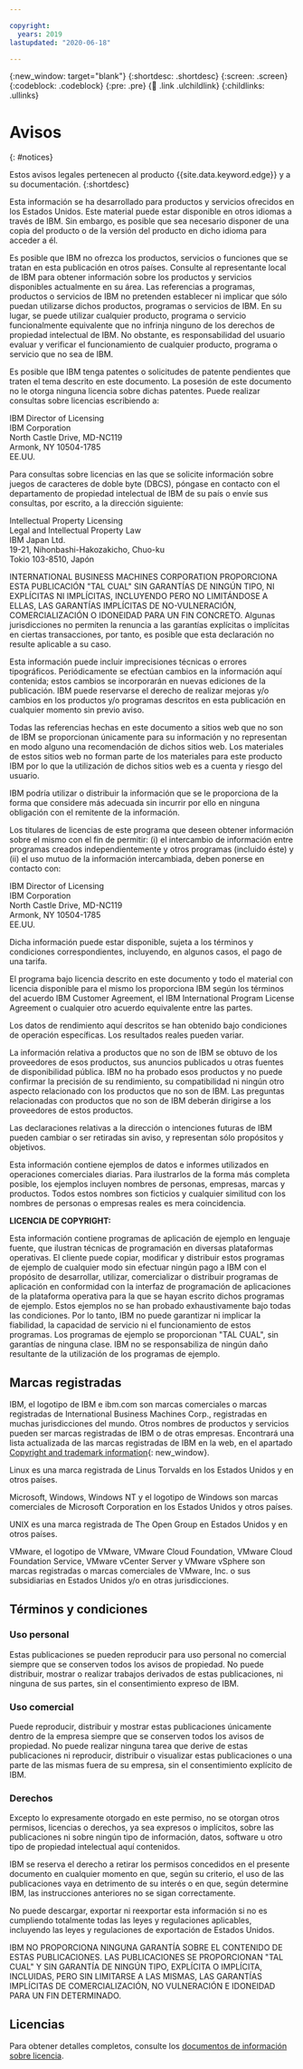 ```yaml
---

copyright:
  years: 2019
lastupdated: "2020-06-18"

---
```


{:new_window: target="blank"}
{:shortdesc: .shortdesc}
{:screen: .screen}
{:codeblock: .codeblock}
{:pre: .pre}
{:child: .link .ulchildlink}
{:childlinks: .ullinks}

# Avisos
{: #notices}

Estos avisos legales pertenecen al producto {{site.data.keyword.edge}} y a su documentación.
{:shortdesc}

Esta información se ha desarrollado para productos y servicios ofrecidos en los Estados Unidos. Este material puede estar disponible en otros idiomas a través de IBM. Sin embargo, es posible que sea necesario disponer de una copia del producto o de la versión del producto en dicho idioma para acceder a él. 

Es posible que IBM no ofrezca los productos, servicios o funciones que se tratan en esta publicación en otros países. Consulte al representante local de IBM para obtener información sobre los productos y servicios disponibles actualmente en su área. Las referencias a programas, productos o servicios de IBM no pretenden establecer ni implicar que sólo puedan utilizarse dichos productos, programas o servicios de IBM. En su lugar, se puede utilizar cualquier producto, programa o servicio funcionalmente equivalente que no infrinja ninguno de los derechos de propiedad intelectual de IBM. No obstante, es responsabilidad del usuario evaluar y verificar el funcionamiento de cualquier producto, programa o servicio que no sea de IBM.

Es posible que IBM tenga patentes o solicitudes de patente pendientes que traten el tema descrito en este documento. La posesión de este documento no le otorga ninguna licencia sobre dichas patentes. Puede realizar consultas sobre licencias escribiendo a:

IBM Director of Licensing  
IBM Corporation  
North Castle Drive, MD-NC119  
Armonk, NY 10504-1785  
EE.UU.  

Para consultas sobre licencias en las que se solicite información sobre juegos de caracteres de doble byte (DBCS), póngase en contacto con el departamento de propiedad intelectual de IBM de su país o envíe sus consultas, por escrito, a la dirección siguiente:

Intellectual Property Licensing  
Legal and Intellectual Property Law  
IBM Japan Ltd.  
19-21, Nihonbashi-Hakozakicho, Chuo-ku  
Tokio 103-8510, Japón   

INTERNATIONAL BUSINESS MACHINES CORPORATION PROPORCIONA ESTA PUBLICACIÓN "TAL CUAL" SIN GARANTÍAS DE NINGÚN TIPO, NI EXPLÍCITAS NI IMPLÍCITAS, INCLUYENDO PERO NO LIMITÁNDOSE A ELLAS, LAS GARANTÍAS IMPLÍCITAS DE NO-VULNERACIÓN, COMERCIALIZACIÓN O IDONEIDAD PARA UN FIN CONCRETO. Algunas jurisdicciones no permiten la renuncia a las garantías explícitas o implícitas en ciertas transacciones, por tanto, es posible que esta declaración no resulte aplicable a su caso.

Esta información puede incluir imprecisiones técnicas o errores tipográficos. Periódicamente se efectúan cambios en la información aquí contenida; estos cambios se incorporarán en nuevas ediciones de la publicación. IBM puede reservarse el derecho de realizar mejoras y/o cambios en los productos y/o programas descritos en esta publicación en cualquier momento sin previo aviso. 

Todas las referencias hechas en este documento a sitios web que no son de IBM se proporcionan únicamente para su información y no representan en modo alguno una recomendación de dichos sitios web. Los materiales de estos sitios web no forman parte de los materiales para este producto IBM por lo que la utilización de dichos sitios web es a cuenta y riesgo del usuario.

IBM podría utilizar o distribuir la información que se le proporciona de la forma que considere más adecuada sin incurrir por ello en ninguna obligación con el remitente de la información.

Los titulares de licencias de este programa que deseen obtener información sobre el mismo con el fin de permitir: (i) el intercambio de información entre programas creados independientemente y otros programas (incluido éste) y (ii) el uso mutuo de la información intercambiada, deben ponerse en contacto con:

IBM Director of Licensing  
IBM Corporation  
North Castle Drive, MD-NC119  
Armonk, NY 10504-1785  
EE.UU.  

Dicha información puede estar disponible, sujeta a los términos y condiciones correspondientes, incluyendo, en algunos casos, el pago de una tarifa.

El programa bajo licencia descrito en este documento y todo el material con licencia disponible para el mismo los proporciona IBM según los términos del acuerdo IBM Customer Agreement, el IBM International Program License Agreement o cualquier otro acuerdo equivalente entre las partes.

Los datos de rendimiento aquí descritos se han obtenido bajo condiciones de operación específicas. Los resultados reales pueden variar. 

La información relativa a productos que no son de IBM se obtuvo de los proveedores de esos productos, sus anuncios publicados u otras fuentes de disponibilidad pública. IBM no ha probado esos productos y no puede confirmar la precisión de su rendimiento, su compatibilidad ni ningún otro aspecto relacionado con los productos que no son de IBM. Las preguntas relacionadas con productos que no son de IBM deberán dirigirse a los proveedores de estos productos.

Las declaraciones relativas a la dirección o intenciones futuras de IBM pueden cambiar o ser retiradas sin aviso, y representan sólo propósitos y objetivos. 

Esta información contiene ejemplos de datos e informes utilizados en operaciones comerciales diarias. Para ilustrarlos de la forma más completa posible, los ejemplos incluyen nombres de personas, empresas, marcas y productos. Todos estos nombres son ficticios y cualquier similitud con los nombres de personas o empresas reales es mera coincidencia.

**LICENCIA DE COPYRIGHT:**

Esta información contiene programas de aplicación de ejemplo en lenguaje fuente, que ilustran técnicas de programación en diversas plataformas operativas. El cliente puede copiar, modificar y distribuir estos programas de ejemplo de cualquier modo sin efectuar ningún pago a IBM con el propósito de desarrollar, utilizar, comercializar o distribuir programas de aplicación en conformidad con la interfaz de programación de aplicaciones de la plataforma operativa para la que se hayan escrito dichos programas de ejemplo. Estos ejemplos no se han probado exhaustivamente bajo todas las condiciones. Por lo tanto, IBM no puede garantizar ni implicar la fiabilidad, la capacidad de servicio ni el funcionamiento de estos programas. Los programas de ejemplo se proporcionan "TAL CUAL", sin garantías de ninguna clase. IBM no se responsabiliza de ningún daño resultante de la utilización de los programas de ejemplo.

## Marcas registradas

IBM, el logotipo de IBM e ibm.com son marcas comerciales o marcas registradas de International Business Machines Corp., registradas en muchas jurisdicciones del mundo. Otros nombres de productos y servicios pueden ser marcas registradas de IBM o de otras empresas. Encontrará una lista actualizada de las marcas registradas de IBM en la web, en el apartado [Copyright and trademark information](http://www.ibm.com/legal/copytrade.shtml){: new_window}.

Linux es una marca registrada de Linus Torvalds en los Estados Unidos y en otros países.

Microsoft, Windows, Windows NT y el logotipo de Windows son marcas comerciales de Microsoft Corporation en los Estados Unidos y otros países.

UNIX es una marca registrada de The Open Group en Estados Unidos y en otros países.

VMware, el logotipo de VMware, VMware Cloud Foundation, VMware Cloud Foundation Service, VMware vCenter Server y VMware vSphere son marcas registradas o marcas comerciales de VMware, Inc. o sus subsidiarias en Estados Unidos y/o en otras jurisdicciones.

## Términos y condiciones

### Uso personal

Estas publicaciones se pueden reproducir para uso personal no comercial siempre que se conserven todos los avisos de propiedad. No puede distribuir, mostrar o realizar trabajos derivados de estas publicaciones, ni ninguna de sus partes, sin el consentimiento expreso de IBM.

### Uso comercial

Puede reproducir, distribuir y mostrar estas publicaciones únicamente dentro de la empresa siempre que se conserven todos los avisos de propiedad. No puede realizar ninguna tarea que derive de estas publicaciones ni reproducir, distribuir o visualizar estas publicaciones o una parte de las mismas fuera de su empresa, sin el consentimiento explícito de IBM.

### Derechos

Excepto lo expresamente otorgado en este permiso, no se otorgan otros permisos, licencias o derechos, ya sea expresos o implícitos, sobre las publicaciones ni sobre ningún tipo de información, datos, software u otro tipo de propiedad intelectual aquí contenidos.

IBM se reserva el derecho a retirar los permisos concedidos en el presente documento en cualquier momento en que, según su criterio, el uso de las publicaciones vaya en detrimento de su interés o en que, según determine IBM, las instrucciones anteriores no se sigan correctamente.

No puede descargar, exportar ni reexportar esta información si no es cumpliendo totalmente todas las leyes y regulaciones aplicables, incluyendo las leyes y regulaciones de exportación de Estados Unidos.

IBM NO PROPORCIONA NINGUNA GARANTÍA SOBRE EL CONTENIDO DE ESTAS PUBLICACIONES. LAS PUBLICACIONES SE PROPORCIONAN "TAL CUAL" Y SIN GARANTÍA DE NINGÚN TIPO, EXPLÍCITA O IMPLÍCITA, INCLUIDAS, PERO SIN LIMITARSE A LAS MISMAS, LAS GARANTÍAS IMPLÍCITAS DE COMERCIALIZACIÓN, NO VULNERACIÓN E IDONEIDAD PARA UN FIN DETERMINADO.

## Licencias

Para obtener detalles completos, consulte los [documentos de información sobre licencia](https://www-03.ibm.com/software/sla/sladb.nsf/displayLIs/5024983A6C8FF4428525860D00664772?OpenDocument).
